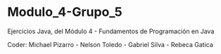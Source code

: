# Modulo_4-Grupo_5
Ejercicios Java, del Módulo 4 - Fundamentos de Programación en Java

Coder: Michael Pizarro - Nelson Toledo - Gabriel Silva - Rebeca Gatica
